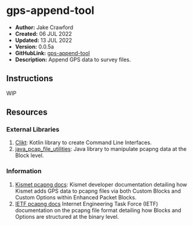 # gps-append-tool
- **Author:**     Jake Crawford
- **Created:**    06 JUL 2022
- **Updated:**    13 JUL 2022
- **Version:**    0.0.5a
- **GitHubLink:**     [gps-append-tool](https://github.com/00JCIV00/gps-append-tool)
- **Description:**    Append GPS data to survey files.

## Instructions
WIP

## Resources
### External Libraries
1. [Clikt](https://github.com/ajalt/clikt): Kotlin library to create Command Line Interfaces.
2. [java_pcap_file_utilities](https://github.com/SiliconLabs/java_pcap_file_utilities): Java library to manipulate pcapng data at the Block level.  
### Information
1. [Kismet pcapng docs](https://kismetwireless.net/docs/devel/pcapng-gps/): Kismet developer documentation detailing how Kismet adds GPS data to pcapng files via both Custom Blocks and Custom Options within Enhanced Packet Blocks.
2. [IETF pcapng docs](https://www.ietf.org/staging/draft-tuexen-opsawg-pcapng-02.html) Internet Engineering Task Force (IETF) documentation on the pcapng file format detailing how Blocks and Options are structured at the binary level.
